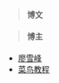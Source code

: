 > #### 博文


> #### 博主

* [廖雪峰](https://www.liaoxuefeng.com/)
* [菜鸟教程](https://www.runoob.com/python/python-intro.html)



